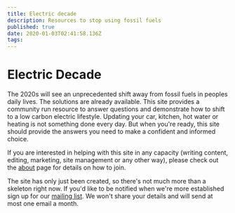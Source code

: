 ```yaml
---
title: Electric decade
description: Resources to stop using fossil fuels
published: true
date: 2020-01-03T02:41:58.136Z
tags: 
---
```


# Electric Decade
The 2020s will see an unprecedented shift away from fossil fuels in peoples daily lives. The solutions are already available. This site provides a community run resource to answer questions and demonstrate how to shift to a low carbon electric lifestyle. Updating your car, kitchen, hot water or heating is not something done every day. But when you're ready, this site should provide the answers you need to make a confident and informed choice.

If you are interested in helping with this site in any capacity (writing content, editing, marketing, site management or any other way), please check out the [about](/about) page for details on how to join. 

The site has only just been created, so there's not much more than a skeleton right now. If you'd like to be notified when we're more established sign up for our [mailing list](https://cdn.forms-content.sg-form.com/e2d4fd56-2dd1-11ea-a60a-6e213710e2d3). We won't share your details and will send at most one email a month.